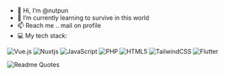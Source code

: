 - 👋 Hi, I’m @nutpun
- 🌱 I’m currently learning to survive in this world
- 📫 Reach me .. mail on profile
- 💻 My tech stack:
  
![Vue.js](https://img.shields.io/badge/vuejs-%2335495e.svg?style=for-the-badge&logo=vuedotjs&logoColor=%234FC08D) ![Nuxtjs](https://img.shields.io/badge/Nuxt-002E3B?style=for-the-badge&logo=nuxtdotjs&logoColor=#00DC82) ![JavaScript](https://img.shields.io/badge/javascript-%23323330.svg?style=for-the-badge&logo=javascript&logoColor=%23F7DF1E) ![PHP](https://img.shields.io/badge/php-%23777BB4.svg?style=for-the-badge&logo=php&logoColor=white) ![HTML5](https://img.shields.io/badge/html5-%23E34F26.svg?style=for-the-badge&logo=html5&logoColor=white) ![TailwindCSS](https://img.shields.io/badge/tailwindcss-%2338B2AC.svg?style=for-the-badge&logo=tailwind-css&logoColor=white) 	![Flutter](https://img.shields.io/badge/Flutter-%2302569B.svg?style=for-the-badge&logo=Flutter&logoColor=white)

![Readme Quotes](https://quotes-github-readme.vercel.app/api?type=horizontal&theme=algolia&border=true)


